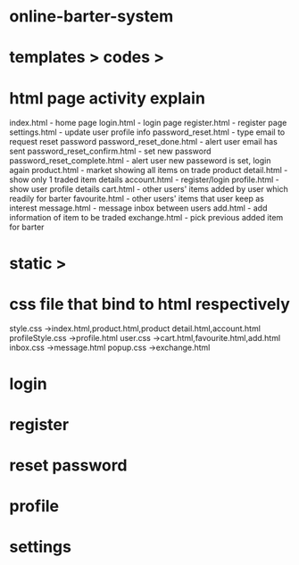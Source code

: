 # online-barter-system

# templates > codes >
# html page activity explain
index.html - home page
login.html - login page
register.html - register page
settings.html - update user profile info
password_reset.html -  type email to request reset password
password_reset_done.html - alert user email has sent
password_reset_confirm.html - set new password
password_reset_complete.html - alert user new passeword is set, login again
product.html - market showing all items on trade
product detail.html - show only 1 traded item details
account.html - register/login
profile.html - show user profile details
cart.html - other users' items added by user which readily for barter
favourite.html - other users' items that user keep as interest
message.html - message inbox between users
add.html - add information of item to be traded
exchange.html - pick previous added item for barter

# static >
# css file that bind to html respectively
style.css ->index.html,product.html,product detail.html,account.html
profileStyle.css ->profile.html
user.css ->cart.html,favourite.html,add.html
inbox.css ->message.html
popup.css ->exchange.html

# login

# register

# reset password

# profile

# settings
